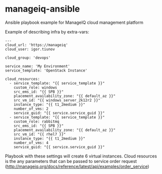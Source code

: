 # manageiq-ansible
Ansible playbook example for ManageIQ cloud management platform

Example of describing infra by extra-vars:

```
---
cloud_url: 'https://manageiq'
cloud_user: igor.tiunov

cloud_group: 'devops'

service_name: 'My Environment'
service_template: 'OpenStack Instance'

cloud_resources:
  - service_template: "{{ service_template }}"
    custom_role: windows
    src_ems_id: "{{ SPB }}"
    placement_availability_zone: "{{ default_az }}"
    src_vm_id: "{{ windows_server_2k12r2 }}"
    instance_type: "{{ t1_2medium }}"
    number_of_vms: 2
    service_guid: "{{ service.service_guid }}"
  - service_template: "{{ service_template }}"
    custom_role: rabbitmq
    src_ems_id: "{{ SPB }}"
    placement_availability_zone: "{{ default_az }}"
    src_vm_id: "{{ rhel7 }}"
    instance_type: "{{ t1_2medium }}"
    number_of_vms: 4
    service_guid: "{{ service.service_guid }}"

```

Playbook with these settings will create 6 virtual instances. Cloud resources is the any parameters that can be passed to service order request (http://manageiq.org/docs/reference/latest/api/examples/order_service)
